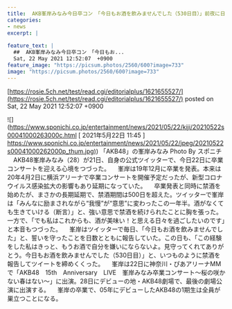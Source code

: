 ```yaml
---
title:  AKB峯岸みなみ今日卒コン　「今日もお酒を飲みませんでした（530日目）」前夜に日課報告  
categories:
- news
excerpt: |
  
feature_text: |
  ##  AKB峯岸みなみ今日卒コン　「今日もお...
  Sat, 22 May 2021 12:52:07  +0900
feature_image: "https://picsum.photos/2560/600?image=733"
image: "https://picsum.photos/2560/600?image=733"
---
```


[https://rosie.5ch.net/test/read.cgi/editorialplus/1621655527/](https://rosie.5ch.net/test/read.cgi/editorialplus/1621655527/)
posted on Sat, 22 May 2021 12:52:07  +0900

<!--more-->

![](https://www.sponichi.co.jp/entertainment/news/2021/05/22/kiji/20210522s00041000263000c.html [ 2021年5月22日 11:45 ] [https://www.sponichi.co.jp/entertainment/news/2021/05/22/jpeg/20210522s00041000262000p_thum.jpg)](https://www.sponichi.co.jp/entertainment/news/2021/05/22/jpeg/20210522s00041000262000p_thum.jpg)) 「AKB48」の峯岸みなみ Photo By スポニチ 　AKB48峯岸みなみ（28）が21日、自身の公式ツイッターで、今日22日に卒業コンサートを迎える心境をつづった。 　峯岸は19年12月に卒業を発表。本来は20年4月2日に横浜アリーナで卒業コンサートを開催予定だったが、新型コロナウイルス感染拡大の影響もあり延期になっていた。 　卒業発表と同時に禁酒を始めたが、まさかの長期延期で、禁酒期間は500日を超えた。ツイッターで峯岸は「みんなに励まされながら“我慢”が“意思”に変わったこの一年半。酒がなくても生きていける（断言）」と、強い意思で禁酒を続けられたことに胸を張った。一方で、「でも私はこれからも、酒が美味い！と思える日々を過ごしたいのです」と本音もつづった。 　峯岸はツイッターで毎日、「今日もお酒を飲みませんでした」と、誓いを守ったことを日数とともに報告していた。この日も、「この経験をした私はきっと、もうお酒で自分を嫌いにならないよ。見守ってくれてありがとう。今日もお酒を飲みませんでした（530日目）」と、いつものように禁酒を報告してツイートを締めくくった。 　峯岸は22日に神奈川・ぴあアリーナMMで「AKB48　15th　Anniversary　LIVE　峯岸みなみ卒業コンサート〜桜の咲かない春はない〜」に出演。28日にデビューの地・AKB48劇場で、最後の劇場公演に出演する。 　峯岸の卒業で、05年にデビューしたAKB48の1期生は全員が巣立つことになる。
